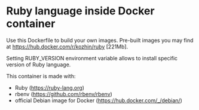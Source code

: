 # Ruby language inside Docker container

Use this Dockerfile to build your own images. Pre-built images you may find at <https://hub.docker.com/r/kozhin/ruby> [221Mb].

Setting RUBY_VERSION environment variable allows to install specific version of Ruby language.

This container is made with:

- Ruby (<https://ruby-lang.org>)
- rbenv (<https://github.com/rbenv/rbenv>)
- official Debian image for Docker (<https://hub.docker.com/_/debian/>)
